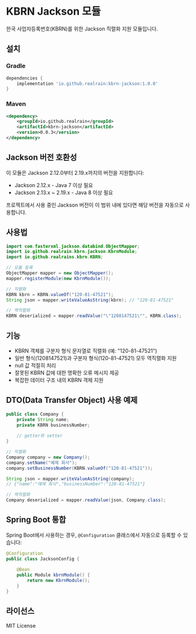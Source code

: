 # KBRN Jackson 모듈

한국 사업자등록번호(KBRN)를 위한 Jackson 직렬화 지원 모듈입니다.

## 설치

### Gradle
```gradle
dependencies {
    implementation 'io.github.realrain:kbrn-jackson:1.0.0'
}
```

### Maven
```xml
<dependency>
    <groupId>io.github.realrain</groupId>
    <artifactId>kbrn-jackson</artifactId>
    <version>0.0.3</version>
</dependency>
```

## Jackson 버전 호환성

이 모듈은 Jackson 2.12.0부터 2.19.x까지의 버전을 지원합니다:
- Jackson 2.12.x - Java 7 이상 필요
- Jackson 2.13.x ~ 2.19.x - Java 8 이상 필요

프로젝트에서 사용 중인 Jackson 버전이 이 범위 내에 있다면 해당 버전을 자동으로 사용합니다.

## 사용법

```java
import com.fasterxml.jackson.databind.ObjectMapper;
import io.github.realrain.kbrn.jackson.KbrnModule;
import io.github.realrains.kbrn.KBRN;

// 모듈 등록
ObjectMapper mapper = new ObjectMapper();
mapper.registerModule(new KbrnModule());

// 직렬화
KBRN kbrn = KBRN.valueOf("120-81-47521");
String json = mapper.writeValueAsString(kbrn); // "120-81-47521"

// 역직렬화
KBRN deserialized = mapper.readValue("\"1208147521\"", KBRN.class);
```

## 기능

- KBRN 객체를 구분자 형식 문자열로 직렬화 (예: "120-81-47521")
- 일반 형식(1208147521)과 구분자 형식(120-81-47521) 모두 역직렬화 지원
- null 값 적절히 처리
- 잘못된 KBRN 값에 대한 명확한 오류 메시지 제공
- 복잡한 데이터 구조 내의 KBRN 객체 지원

## DTO(Data Transfer Object) 사용 예제

```java
public class Company {
    private String name;
    private KBRN businessNumber;
    
    // getter와 setter
}

// 직렬화
Company company = new Company();
company.setName("예제 회사");
company.setBusinessNumber(KBRN.valueOf("120-81-47521"));

String json = mapper.writeValueAsString(company);
// {"name":"예제 회사","businessNumber":"120-81-47521"}

// 역직렬화
Company deserialized = mapper.readValue(json, Company.class);
```

## Spring Boot 통합

Spring Boot에서 사용하는 경우, `@Configuration` 클래스에서 자동으로 등록할 수 있습니다:

```java
@Configuration
public class JacksonConfig {
    
    @Bean
    public Module kbrnModule() {
        return new KbrnModule();
    }
}
```

## 라이선스

MIT License
